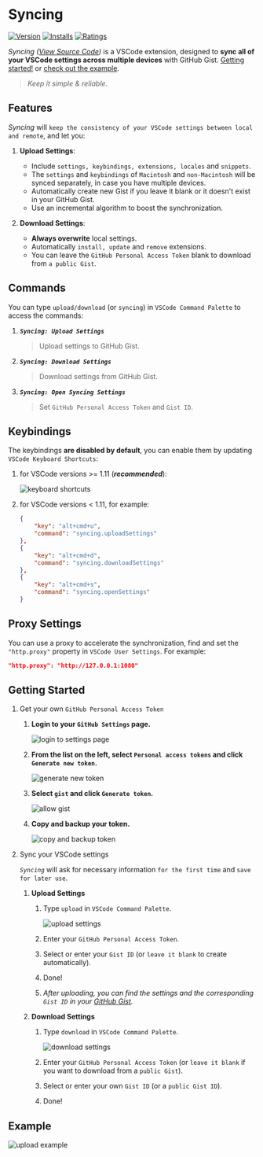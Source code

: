 # Syncing

[![Version](https://vsmarketplacebadge.apphb.com/version/nonoroazoro.syncing.svg)](https://marketplace.visualstudio.com/items?itemName=nonoroazoro.syncing)
[![Installs](https://vsmarketplacebadge.apphb.com/installs-short/nonoroazoro.syncing.svg)](https://marketplace.visualstudio.com/items?itemName=nonoroazoro.syncing)
[![Ratings](https://vsmarketplacebadge.apphb.com/rating/nonoroazoro.syncing.svg)](https://marketplace.visualstudio.com/items?itemName=nonoroazoro.syncing)

*Syncing ([View Source Code](https://github.com/nonoroazoro/vscode-syncing))* is a VSCode extension, designed to **sync all of your VSCode settings across multiple devices** with GitHub Gist. [Getting started!](#getting-started) or [check out the example](#example).

> *Keep it simple & reliable*.


## Features

*Syncing* will `keep the consistency of your VSCode settings between local and remote`, and let you:

1. **Upload Settings**:

    * Include `settings, keybindings, extensions, locales` and `snippets`.
    * The `settings` and `keybindings` of `Macintosh` and `non-Macintosh` will be synced separately, in case you have multiple devices.
    * Automatically create new Gist if you leave it blank or it doesn't exist in your GitHub Gist.
    * Use an incremental algorithm to boost the synchronization.

1. **Download Settings**:

    * **Always overwrite** local settings.
    * Automatically `install, update` and `remove` extensions.
    * You can leave the `GitHub Personal Access Token` blank to download from `a public Gist`.


## Commands

You can type `upload/download` (or `syncing`) in `VSCode Command Palette` to access the commands:

1. ***`Syncing: Upload Settings`***

    > Upload settings to GitHub Gist.

1. ***`Syncing: Download Settings`***

    > Download settings from GitHub Gist.

1. ***`Syncing: Open Syncing Settings`***

    > Set `GitHub Personal Access Token` and `Gist ID`.


## Keybindings

The keybindings **are disabled by default**, you can enable them by updating `VSCode Keyboard Shortcuts`:

1. for VSCode versions >= 1.11 (***recommended***):

    ![keyboard shortcuts](docs/gif/Keyboard-Shortcuts.gif)


1. for VSCode versions < 1.11, for example:

    ```json
    {
        "key": "alt+cmd+u",
        "command": "syncing.uploadSettings"
    },
    {
        "key": "alt+cmd+d",
        "command": "syncing.downloadSettings"
    },
    {
        "key": "alt+cmd+s",
        "command": "syncing.openSettings"
    }
    ```


## Proxy Settings

You can use a proxy to accelerate the synchronization, find and set the `"http.proxy"` property in `VSCode User Settings`. For example:

```json
"http.proxy": "http://127.0.0.1:1080"
```


## Getting Started

1. Get your own `GitHub Personal Access Token`

    1. **Login to your `GitHub Settings` page.**

        ![login to settings page](docs/png/Settings.png)

    1. **From the list on the left, select `Personal access tokens` and click `Generate new token`.**

        ![generate new token](docs/png/Generate-New-Token.png)

    1. **Select `gist` and click `Generate token`.**

        ![allow gist](docs/png/Allow-Gist.png)

    1. **Copy and backup your token.**

        ![copy and backup token](docs/png/Copy-Token.png)

1. Sync your VSCode settings

    *`Syncing`* will ask for necessary information `for the first time` and `save for later use`.

    1. **Upload Settings**

        1. Type `upload` in `VSCode Command Palette`.

            ![upload settings](docs/png/Upload-Settings.png)

        1. Enter your `GitHub Personal Access Token`.

        1. Select or enter your `Gist ID` (or `leave it blank` to create automatically).

        1. Done!

        1. *After uploading, you can find the settings and the corresponding `Gist ID` in your [GitHub Gist](https://gist.github.com).*

    1. **Download Settings**

        1. Type `download` in `VSCode Command Palette`.

            ![download settings](docs/png/Download-Settings.png)

        1. Enter your `GitHub Personal Access Token` (or `leave it blank` if you want to download from a `public Gist`).

        1. Select or enter your own `Gist ID` (or a `public Gist ID`).

        1. Done!


## Example

![upload example](docs/gif/Example-Upload.gif)
